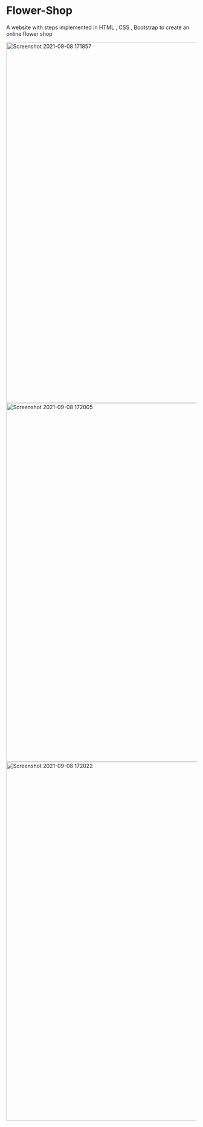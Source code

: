 # Flower-Shop
A website with steps implemented in HTML , CSS , Bootstrap to create an online flower shop

<img width="952" alt="Screenshot 2021-09-08 171857" src="https://user-images.githubusercontent.com/68003668/132505055-704d2c6d-44eb-4ded-9c28-d2ee5975fc20.png">

<img width="947" alt="Screenshot 2021-09-08 172005" src="https://user-images.githubusercontent.com/68003668/132505156-fd57620b-f417-4576-8472-9fc5c5594080.png">

<img width="947" alt="Screenshot 2021-09-08 172022" src="https://user-images.githubusercontent.com/68003668/132505188-80998ba6-284d-492a-a1a4-c9cc4451d635.png">




